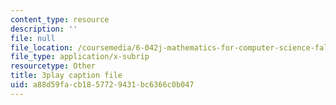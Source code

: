 ```yaml
---
content_type: resource
description: ''
file: null
file_location: /coursemedia/6-042j-mathematics-for-computer-science-fall-2010/a88d59facb1857729431bc6366c0b047_09yIb3VHhMI.vtt
file_type: application/x-subrip
resourcetype: Other
title: 3play caption file
uid: a88d59fa-cb18-5772-9431-bc6366c0b047
---
```

